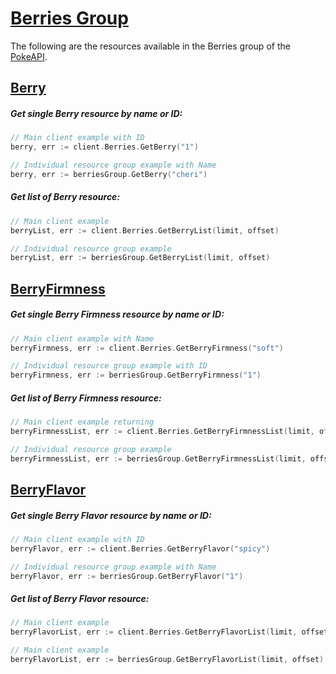 # [Berries Group](https://pokeapi.co/docs/v2#berries-section)

The following are the resources available in the Berries group of the [PokeAPI](https://pokeapi.co/).

## [Berry](https://pokeapi.co/docs/v2#berries)

##### Get single Berry resource by name or ID:

```go
// Main client example with ID
berry, err := client.Berries.GetBerry("1")

// Individual resource group example with Name
berry, err := berriesGroup.GetBerry("cheri")
```

##### Get list of Berry resource:

```go
// Main client example
berryList, err := client.Berries.GetBerryList(limit, offset)

// Individual resource group example 
berryList, err := berriesGroup.GetBerryList(limit, offset)
```

## [BerryFirmness](https://pokeapi.co/docs/v2#berry-firmnesses)

##### Get single Berry Firmness resource by name or ID:

```go
// Main client example with Name
berryFirmness, err := client.Berries.GetBerryFirmness("soft")

// Individual resource group example with ID
berryFirmness, err := berriesGroup.GetBerryFirmness("1")
```

##### Get list of Berry Firmness resource:

```go
// Main client example returning 
berryFirmnessList, err := client.Berries.GetBerryFirmnessList(limit, offset)

// Individual resource group example 
berryFirmnessList, err := berriesGroup.GetBerryFirmnessList(limit, offset)
```

## [BerryFlavor](https://pokeapi.co/docs/v2#berry-flavors)

##### Get single Berry Flavor resource by name or ID:

```go
// Main client example with ID
berryFlavor, err := client.Berries.GetBerryFlavor("spicy")

// Individual resource group example with Name
berryFlavor, err := berriesGroup.GetBerryFlavor("1")
```

##### Get list of Berry Flavor resource:

```go
// Main client example 
berryFlavorList, err := client.Berries.GetBerryFlavorList(limit, offset)

// Main client example 
berryFlavorList, err := berriesGroup.GetBerryFlavorList(limit, offset)
```
